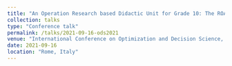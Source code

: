 ```yaml
---
title: "An Operation Research based Didactic Unit for Grade 10: The ROAR Experience, Part I"
collection: talks
type: "Conference talk"
permalink: /talks/2021-09-16-ods2021
venue: "International Conference on Optimization and Decision Science, AIRO–ODS 2021, September 14–17, 2021"
date: 2021-09-16
location: "Rome, Italy"
---
```


